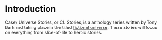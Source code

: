 # Introduction

Casey Universe Stories, or CU Stories, is a anthology series written by Tony Bark and taking place in the titled [fictional universe](https://cu.tonybark.com/). These stories will focus on everything from slice-of-life to heroic stories.